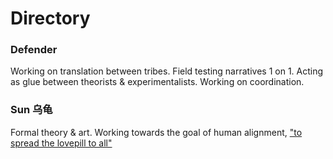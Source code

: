 # Directory 

### Defender 

Working on translation between tribes. Field testing narratives 1 on 1. Acting as glue between theorists & experimentalists. Working on coordination.

### Sun 乌龟

Formal theory & art. Working towards the goal of human alignment, ["to spread the lovepill to all"](https://x.com/suntzoogway/status/1618750245281857537)
